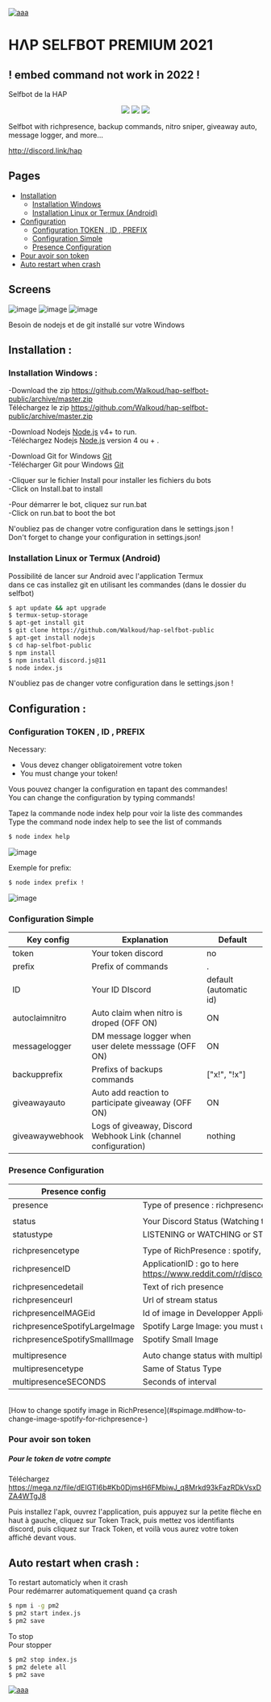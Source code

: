 [![aaa](https://i.imgur.com/4M7IWwP.gif)](https://discord.link/hap)
# HΛP SELFBOT PREMIUM 2021
## ! embed command not work in 2022 !
Selfbot de la HAP

<p align="center">
<a href="https://discord.link/hap"><img src="https://img.shields.io/github/watchers/Walkoud/hap-selfbot-public?logoColor=purple&style=social"></a>
  <a href="https://discord.link/hap"><img src="https://img.shields.io/github/last-commit/Walkoud/hap-selfbot-public"></a>
<a href="https://discord.link/hap"><img src="https://img.shields.io/discord/736923536475684974?label=Join%20HΛP&logo=discord&style=flat-square"></a>
 


</p>

Selfbot with richpresence, backup commands, nitro sniper, giveaway auto, message logger, and more...

http://discord.link/hap
## Pages
- [Installation](#Installation)
  - [Installation Windows](#InstallationWindows)
  - [Installation Linux or Termux (Android)](#InstallationLinux)
- [Configuration](#Configuration)
  - [Configuration TOKEN , ID , PREFIX](#ConfigurationTOKENIDPREFIX)
  - [Configuration Simple](#ConfigurationSimple)
  - [Presence Configuration](#PresenceConfiguration)
- [Pour avoir son token](#token)
- [Auto restart when crash ](#crash)

## Screens


![image](https://user-images.githubusercontent.com/38588921/114311021-4e81fb00-9aed-11eb-878c-f226882d959e.png)
![image](https://user-images.githubusercontent.com/38588921/114311037-65285200-9aed-11eb-9e66-f41670fde506.png)
 ![image](https://user-images.githubusercontent.com/38588921/125161761-6ae11280-e184-11eb-9f79-39035c3177da.png)

Besoin de nodejs et de git installé sur votre Windows

 
## Installation : <a id="Installation"></a>


### Installation Windows :<a id="InstallationWindows"></a>
-Download the zip https://github.com/Walkoud/hap-selfbot-public/archive/master.zip <br/>
Téléchargez le zip https://github.com/Walkoud/hap-selfbot-public/archive/master.zip <br/>

-Download Nodejs [Node.js](https://nodejs.org/) v4+ to run. <br/>
-Téléchargez Nodejs  [Node.js](https://nodejs.org/) version 4 ou + .

-Download Git for Windows [Git](https://git-scm.com/download/win) <br/>
-Télécharger Git pour Windows [Git](https://git-scm.com/download/win) 

-Cliquer sur le fichier Install pour installer les fichiers du bots <br/>
-Click on Install.bat to install <br/>

-Pour démarrer le bot, cliquez sur run.bat <br/>
-Click on run.bat to boot the bot <br/>

N'oubliez pas de changer votre configuration dans le settings.json !<br/>
Don't forget to change your configuration in settings.json!

### Installation Linux or Termux (Android) <a id="InstallationLinux"></a>
Possibilité de lancer sur Android avec l'application Termux <br/>
dans ce cas installez git en utilisant les commandes (dans le dossier du selfbot)
```sh
$ apt update && apt upgrade
$ termux-setup-storage
$ apt-get install git
$ git clone https://github.com/Walkoud/hap-selfbot-public
$ apt-get install nodejs
$ cd hap-selfbot-public
$ npm install
$ npm install discord.js@11
$ node index.js
```
N'oubliez pas de changer votre configuration dans le settings.json !

## Configuration : <a id="Configuration"></a>

### Configuration TOKEN , ID , PREFIX <a id="ConfigurationTOKENIDPREFIX"></a>

Necessary:
- Vous devez changer obligatoirement votre token
- You must change your token!

Vous pouvez changer la configuration en tapant des commandes! <br/>
You can change the configuration by typing commands! <br/>

Tapez la commande node index help pour voir la liste des commandes <br/>
Type the command node index help to see the list of commands <br/>

```sh
$ node index help
```

![image](https://user-images.githubusercontent.com/38588921/111067512-f42d5480-84c4-11eb-9a8c-094183ff9d24.png)

Exemple for prefix:  <br/>
```sh
$ node index prefix !
```
![image](https://user-images.githubusercontent.com/38588921/111067532-19ba5e00-84c5-11eb-94ed-73425381bcd9.png)

### Configuration Simple <a id="ConfigurationSimple"></a>
| Key config | Explanation | Default |
| ------ | ------ | ----- | 
| token | Your token discord | no |
| prefix | Prefix of commands | .
| ID | Your ID DIscord | default (automatic id)
| autoclaimnitro | Auto claim when nitro is droped (OFF ON) | ON
| messagelogger | DM message logger when user delete messsage (OFF ON) | ON
| backupprefix | Prefixs of backups commands | ["x!", "!x"]
| giveawayauto | Auto add reaction to participate giveaway (OFF ON) | ON
| giveawaywebhook | Logs of giveaway, Discord Webhook Link (channel configuration) | nothing

### Presence Configuration <a id="PresenceConfiguration"></a>

| Presence config | Explanation | Default |
| ------ | ------ | ----- | 
| presence | Type of presence : richpresence, normal, multipresence | richpresence |
||||
| status | Your Discord Status (Watching this, playins this) | lofi chill
| statustype | LISTENING or WATCHING or STREAMING or PLAYING | LISTENING
||||
| richpresencetype | Type of RichPresence : spotify, STREAMING, LISTENING, WATCHING | STREAMING |
| richpresenceID | ApplicationID : go to here https://www.reddit.com/r/discordapp/comments/a2c2un/how_to_setup_a_custom_discord_rich_presence_for/ | 805871101179068438 |
| richpresencedetail | Text of rich presence | HΛP SELFBOT |
| richpresenceurl | Url of stream status | https://twitch.tv/lofi |
|richpresenceIMAGEid|Id of image in Developper Application Rich Presence| noname |
|richpresenceSpotifyLargeImage| Spotify Large Image: you must use images hosted on spotify (album cover / playlist)| spotify:f2ed07272dec9cfc3b6805e9c59eac3391a59bed|
|richpresenceSpotifySmallImage|Spotify Small Image| spotify:f2ed07272dec9cfc3b6805e9c59eac3391a59bed|
||||
| multipresence | Auto change status with multiple text (OFF, ON) | ON
| multipresencetype | Same of Status Type | WATCHING
| multipresenceSECONDS | Seconds of interval | 15

<br/>
[How to change spotify image in RichPresence](#spimage.md#how-to-change-image-spotify-for-richpresence-)


### Pour avoir son token <a id="token"></a>
 
 ##### Pour le token de votre compte
 
Téléchargez https://mega.nz/file/dEIGTI6b#Kb0DjmsH6FMbiwJ_q8Mrkd93kFazRDkVsxDZA4WTgJ8

Puis installez l'apk, ouvrez l'application, puis appuyez sur la petite flèche en haut à gauche, cliquez sur Token Track, puis mettez vos identifiants discord, puis cliquez sur Track Token, et voilà vous aurez votre token affiché devant vous.



## Auto restart when crash : <a id="crash"></a>

To restart automaticly when it crash <br/>
Pour redémarrer automatiquement quand ça crash <br/>

```sh
$ npm i -g pm2
$ pm2 start index.js
$ pm2 save
```

To stop <br/>
Pour stopper  <br/>

```sh
$ pm2 stop index.js
$ pm2 delete all
$ pm2 save
```

[![aaa](https://i.imgur.com/4M7IWwP.gif)](https://discord.link/hap)
